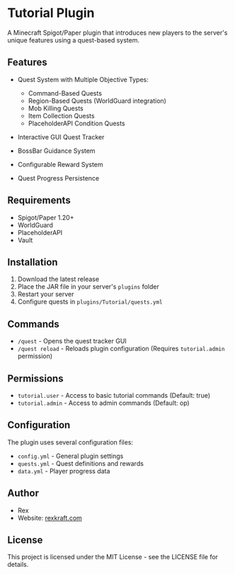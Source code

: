 # Tutorial Plugin

A Minecraft Spigot/Paper plugin that introduces new players to the server's unique features using a quest-based system.

## Features

- Quest System with Multiple Objective Types:
	- Command-Based Quests
	- Region-Based Quests (WorldGuard integration)
	- Mob Killing Quests
	- Item Collection Quests
	- PlaceholderAPI Condition Quests

- Interactive GUI Quest Tracker
- BossBar Guidance System
- Configurable Reward System
- Quest Progress Persistence

## Requirements

- Spigot/Paper 1.20+
- WorldGuard
- PlaceholderAPI
- Vault

## Installation

1. Download the latest release
2. Place the JAR file in your server's `plugins` folder
3. Restart your server
4. Configure quests in `plugins/Tutorial/quests.yml`

## Commands

- `/quest` - Opens the quest tracker GUI
- `/quest reload` - Reloads plugin configuration (Requires `tutorial.admin` permission)

## Permissions

- `tutorial.user` - Access to basic tutorial commands (Default: true)
- `tutorial.admin` - Access to admin commands (Default: op)

## Configuration

The plugin uses several configuration files:

- `config.yml` - General plugin settings
- `quests.yml` - Quest definitions and rewards
- `data.yml` - Player progress data

## Author

- Rex
- Website: [rexkraft.com](https://rexkraft.com)

## License

This project is licensed under the MIT License - see the LICENSE file for details.